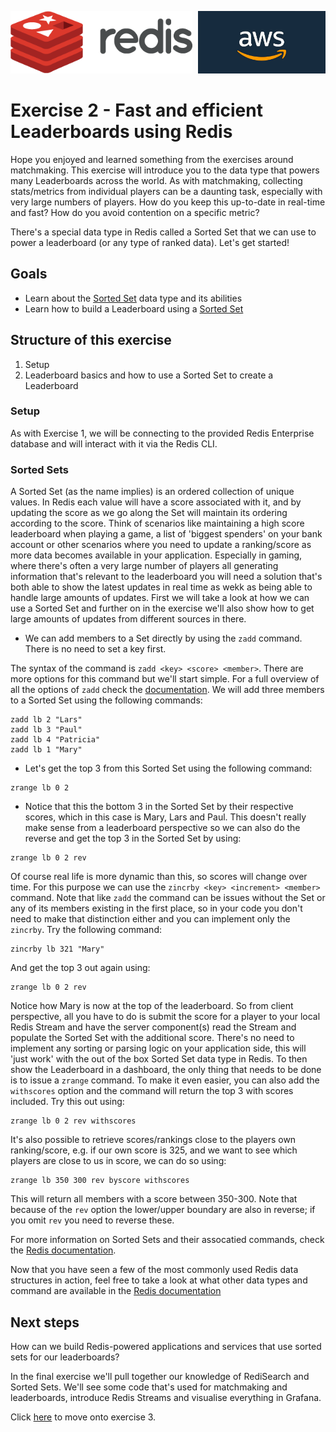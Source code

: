 <img src="../img/redis-logo-full-color-rgb.png" height=100/><img align="right" src="../img/aws-logo-1.jpeg" height=100 />

# Exercise 2 - Fast and efficient Leaderboards using Redis
Hope you enjoyed and learned something from the exercises around matchmaking. This exercise will introduce you to the data type that powers many Leaderboards across the world. As with matchmaking, collecting stats/metrics from individual players can be a daunting task, especially with very large numbers of players. How do you keep this up-to-date in real-time and fast? How do you avoid contention on a specific metric?

There's a special data type in Redis called a Sorted Set that we can use to power a leaderboard (or any type of ranked data). Let's get started! 

## Goals

* Learn about the [Sorted Set](https://redis.io/docs/data-types/sorted-sets/) data type and its abilities
* Learn how to build a Leaderboard using a [Sorted Set](https://redis.io/docs/data-types/sorted-sets/)

## Structure of this exercise
1. Setup
1. Leaderboard basics and how to use a Sorted Set to create a Leaderboard

### Setup
As with Exercise 1, we will be connecting to the provided Redis Enterprise database and will interact with it via the Redis CLI.
### Sorted Sets
A Sorted Set (as the name implies) is an ordered collection of unique values. In Redis each value will have a score associated with it, and by updating the score as we go along the Set will maintain its ordering according to the score. Think of scenarios like maintaining a high score leaderboard when playing a game, a list of 'biggest spenders' on your bank account or other scenarios where you need to update a ranking/score as more data becomes available in your application. Especially in gaming, where there's often a very large number of players all generating information that's relevant to the leaderboard you will need a solution that's both able to show the latest updates in real time as wekk as being able to handle large amounts of updates. First we will take a look at how we can use a Sorted Set and further on in the exercise we'll also show how to get large amounts of updates from different sources in there.

* We can add members to a Set directly by using the `zadd` command. There is no need to set a key first.

The syntax of the command is `zadd <key> <score> <member>`. There are more options for this command but we'll start simple. For a full overview of all the options of `zadd` check the [documentation](https://redis.io/commands/zadd/). We will add three members to a Sorted Set using the following commands:

```
zadd lb 2 "Lars"
zadd lb 3 "Paul"
zadd lb 4 "Patricia"
zadd lb 1 "Mary"
```
* Let's get the top 3 from this Sorted Set using the following command:
```
zrange lb 0 2
```
* Notice that this the bottom 3 in the Sorted Set by their respective scores, which in this case is Mary, Lars and Paul. This doesn't really make sense from a leaderboard perspective so we can also do the reverse and get the top 3 in the Sorted Set by using:
```
zrange lb 0 2 rev
```

Of course real life is more dynamic than this, so scores will change over time. For this purpose we can use the `zincrby <key> <increment> <member>` command. Note that like `zadd` the command can be issues without the Set or any of its members existing in the first place, so in your code you don't need to make that distinction either and you can implement only the `zincrby`. Try the following command:

```
zincrby lb 321 "Mary"
```

And get the top 3 out again using:
```
zrange lb 0 2 rev
```
Notice how Mary is now at the top of the leaderboard. So from client perspective, all you have to do is submit the score for a player to your local Redis Stream and have the server component(s) read the Stream and populate the Sorted Set with the additional score. There's no need to implement any sorting or parsing logic on your application side, this will 'just work' with the out of the box Sorted Set data type in Redis. To then show the Leaderboard in a dashboard, the only thing that needs to be done is to issue a `zrange` command. To make it even easier, you can also add the `withscores` option and the command will return the top 3 with scores included. Try this out using:

```
zrange lb 0 2 rev withscores
```

It's also possible to retrieve scores/rankings close to the players own ranking/score, e.g. if our own score is 325, and we want to see which players are close to us in score, we can do so using:

```
zrange lb 350 300 rev byscore withscores
```

This will return all members with a score between 350-300. Note that because of the `rev` option the lower/upper boundary are also in reverse; if you omit `rev` you need to reverse these.

For more information on Sorted Sets and their assocatied commands, check the [Redis documentation](https://redis.io/commands#sorted_set).

Now that you have seen a few of the most commonly used Redis data structures in action, feel free to take a look at what other data types and command are available in the [Redis documentation](https://redis.io/topics/data-types)

## Next steps

How can we build Redis-powered applications and services that use sorted sets for our leaderboards?

In the final exercise we'll pull together our knowledge of RediSearch and Sorted Sets. We'll see some code that's used for matchmaking and leaderboards, introduce Redis Streams and visualise everything in Grafana.

Click [here](exercise-3-start.md) to move onto exercise 3.